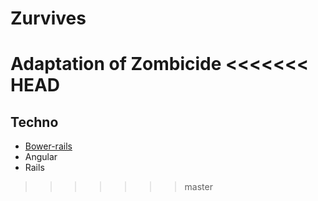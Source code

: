 # Zurvives
Adaptation of Zombicide
<<<<<<< HEAD
=======

## Techno

* [Bower-rails](https://github.com/rharriso/bower-rails)
* Angular
* Rails
>>>>>>> master
